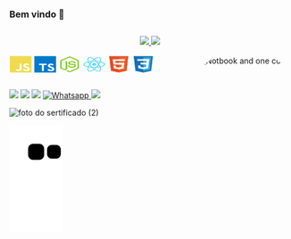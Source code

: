 ### Bem vindo 👋

## 
<div display="flex" align="center">
    <a href="https://github.com/deviego">
     <img height="180em"src="https://github-readme-stats.vercel.app/api?username=deviego&show_icons=true&theme=tokyonight&include_all_commits=true&count_private=true"/>
     <img src="https://github-readme-stats.vercel.app/api/top-langs/?username=deviego&layout=compact&theme=tokyonight"/>
    </a>
</div>   
<div style="display: inline_block"><br>
  <img align="center" alt="Diego-Js" height="30" width="40" src="https://raw.githubusercontent.com/devicons/devicon/master/icons/javascript/javascript-plain.svg">
  <img align="center" alt="Diego-Ts" height="30" width="40" src="https://raw.githubusercontent.com/devicons/devicon/master/icons/typescript/typescript-plain.svg">
  <img align="center" alt="Diego-node" height="30" width="40" src="https://raw.githubusercontent.com/devicons/devicon/master/icons/nodejs/nodejs-original.svg">
  <img align="center" alt="Diego-React" height="30" width="40" src="https://raw.githubusercontent.com/devicons/devicon/master/icons/react/react-original.svg">
  <img align="center" alt="Diego-HTML" height="30" width="40" src="https://raw.githubusercontent.com/devicons/devicon/master/icons/html5/html5-original.svg">
  <img align="center" alt="Diego-CSS" height="30" width="40" src="https://raw.githubusercontent.com/devicons/devicon/master/icons/css3/css3-original.svg"> 
     
  <img align="right" alt="Notbook and one coffe" height="200" style="border-radius:50px;" src="https://raw.githubusercontent.com/MicaelliMedeiros/micaellimedeiros/master/image/computer-illustration.png">
    
</div>

##
  
<div>
     <a href="https://www.youtube.com/channel/UC57olkpMVuuFvwtQj6zoNKg" target="_blank"><img src="https://img.shields.io/badge/YouTube-FF0000?style=for-the-badge&logo=youtube&logoColor=white" target="_blank"></a>
    <a href="https://www.linkedin.com/in/diego-domingues-28a12a215/" target="_blank"><img src="https://img.shields.io/badge/-LinkedIn-%230077B5?style=for-the-badge&logo=linkedin&logoColor=white" target="_blank"></a> 
    <a href="https://discord.com/channels/@me" target="_blank"><img src="https://img.shields.io/badge/Discord-7289DA?style=for-the-badge&logo=discord&logoColor=white" target="_blank"></a>
    <a href="https://api.whatsapp.com/send?phone=5521983120628&text=Ol%C3%A1%20Afonso!%20" target="_blank">
            <img alt="Whatsapp" src="https://img.shields.io/badge/whatsapp-04B404?style=for-the-badge&logo=whatsapp&logoColor=white">
    </a>
    <a href = "mailto:diegodomingues266@gmail.com"><img src="https://img.shields.io/badge/-Gmail-%23333?style=for-the-badge&logo=gmail&logoColor=white" target="_blank">      </a>
    
    


</div>
<div>
    
![foto do sertificado (2)](https://user-images.githubusercontent.com/73961367/165835059-4c87b23c-b5c6-4233-9b91-b29f5e8ca02a.png)

    
</div>

 ![Snake animation](https://github.com/deviego/deviego/blob/output/github-contribution-grid-snake.svg)




